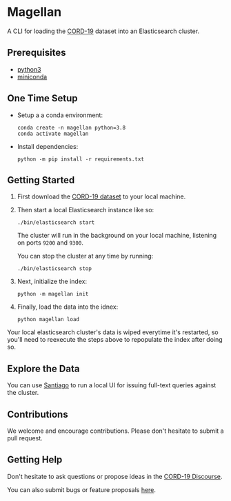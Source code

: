 # Magellan

A CLI for loading the [CORD-19](https://pages.semanticscholar.org/coronavirus-research) dataset into an
Elasticsearch cluster.

## Prerequisites

* [python3](https://python.org)
* [miniconda](https://docs.conda.io/en/latest/miniconda.html)

## One Time Setup

* Setup a a conda environment:

    ```
    conda create -n magellan python=3.8
    conda activate magellan
    ```

* Install dependencies:

    ```
    python -m pip install -r requirements.txt
    ```

## Getting Started

1. First download the [CORD-19 dataset](https://pages.semanticscholar.org/coronavirus-research) to
   your local machine.

2. Then start a local Elasticsearch instance like so:

    ```
    ./bin/elasticsearch start
    ```

    The cluster will run in the background on your local machine, listening on ports `9200` and `9300`.

    You can stop the cluster at any time by running:

    ```
    ./bin/elasticsearch stop
    ```

3. Next, initialize the index:

    ```
    python -m magellan init
    ```

4. Finally, load the data into the idnex:

    ```
    python magellan load
    ```

Your local elasticsearch cluster's data is wiped everytime it's restarted, so you'll need to
reexecute the steps above to repopulate the index after doing so.

## Explore the Data

You can use [Santiago](https://github.com/allenai/santiago) to run a local UI for issuing full-text
queries against the cluster.

## Contributions

We welcome and encourage contributions. Please don't hesitate to submit a pull request.

## Getting Help

Don't hesitate to ask questions or propose ideas in the [CORD-19 Discourse](https://discourse.cord-19.semanticscholar.org/).

You can also submit bugs or feature proposals [here](https://github.com/allenai/magellan/issues).
